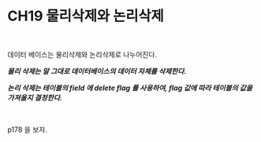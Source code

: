 # CH19 물리삭제와 논리삭제

<br />

데이터 베이스는 물리삭제와 논리삭제로 나누어진다.   
   
***물리 삭제는 말 그대로 데이터베이스의 데이터 자체를 삭제한다.*** 
   
 ***논리 삭제는 테이블의 field 에 delete flag 를 사용하여, flag 값에 따라 테이블의 값을 가져올지 결정한다.***

<br />

p178 을 보자.

<br />
